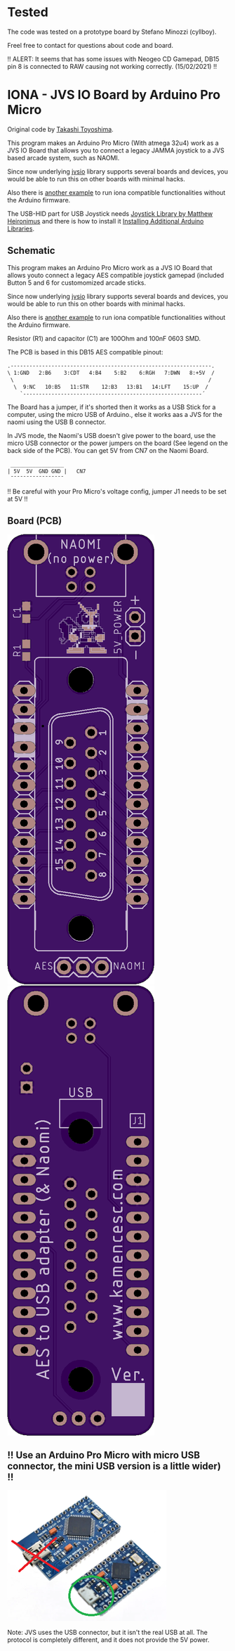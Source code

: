 # Tested

The code was tested on a prototype board by Stefano Minozzi (cyllboy).

Freel free to contact for questions about code and board.

!! ALERT: It seems that has some issues with Neogeo CD Gamepad, DB15 pin 8 is connected to RAW causing not working correctly. (15/02/2021) !!

# IONA - JVS IO Board by Arduino Pro Micro

Original code by [Takashi Toyoshima](https://github.com/toyoshim).

This program makes an Arduino Pro Micro (With atmega 32u4) work as a JVS IO Board that allows you to connect a legacy JAMMA joystick to a JVS based arcade system, such as NAOMI.

Since now underlying [jvsio](https://github.com/toyoshim/jvsio) library supports several boards and devices, you would be able to run this on other boards with minimal hacks.

Also there is [another example](https://github.com/toyoshim/iona-js) to run iona compatible functionalities without the Arduino firmware.

The USB-HID part for USB Joystick needs [Joystick Library by Matthew Heironimus](https://github.com/MHeironimus/ArduinoJoystickLibrary) and there is how to install it [Installing Additional Arduino Libraries](https://www.arduino.cc/en/guide/libraries).

## Schematic

This program makes an Arduino Pro Micro work as a JVS IO Board that allows youto connect a legacy AES compatible joystick gamepad (included Button 5 and 6 for customomized arcade sticks.

Since now underlying [jvsio](https://github.com/toyoshim/jvsio) library supports several boards and devices, you would be able to run this on other boards with minimal hacks.

Also there is [another example](https://github.com/toyoshim/iona-js) to run iona compatible functionalities without the Arduino firmware.

Resistor (R1) and capacitor (C1) are 100Ohm and 100nF 0603 SMD.

The PCB is based in this DB15 AES compatible pinout:
```
.----------------------------------------------------------------.
\ 1:GND   2:B6    3:CDT   4:B4    5:B2    6:RGH   7:DWN   8:+5V  /
 \                                                              /
  \  9:NC   10:B5   11:STR    12:B3   13:B1   14:LFT    15:UP  /
    `---------------------------------------------------------´
```
The Board  has a jumper, if it's shorted then it works as a USB Stick for a computer, using the micro USB of Arduino., else it works aas a JVS for the naomi using the USB B connector.

In JVS mode, the Naomi's USB doesn't give power to the board, use the micro USB connector or the power jumpers on the board (See legend on the back side of the PCB). You can get 5V from CN7 on the Naomi Board.
```
 _________________
| 5V  5V  GND GND |   CN7
 ¯¯¯¯¯¯¯¯¯¯¯¯¯¯¯¯¯
```
!! Be careful with your Pro Micro's voltage config, jumper J1 needs to be set at 5V !!
## Board (PCB)

![PCB_front](./PCB/board_v2_front.png) ![PCB_back](./PCB/board_v2_back.png)

## !! Use an Arduino Pro Micro with micro USB connector, the mini USB version is a little wider) !! ##

![ARDUINO](./arduino_pro_micro.png)

Note: JVS uses the USB connector, but it isn't the real USB at all.
The protocol is completely different, and it does not provide the 5V power.
